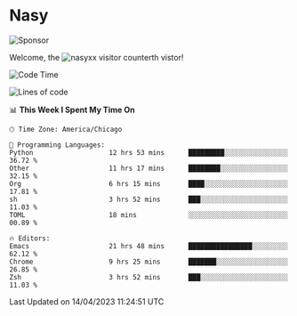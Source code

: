 # Nasy

<!--
<p align="center">
<img height="200" src="https://github-readme-stats.vercel.app/api?username=nasyxx&count_private=true&show_icons=true&theme=dracula&include_all_commits=true"/>
<img height="200" src="https://github-readme-stats.vercel.app/api/top-langs/?username=nasyxx&theme=dracula&hide=html,jupyter+notebook&count_private=true&show_icons=true"/>
</p>

  
----------------
-->

![Sponsor](https://img.shields.io/static/v1.svg?label=Sponsor&message=%E2%9D%A4&logo=GitHub&style=flat&color=pink)
 
Welcome, the ![nasyxx visitor counter](https://count.getloli.com/get/@nasyxx?theme=rule34)th vistor!
 
<!--START_SECTION:waka-->
![Code Time](http://img.shields.io/badge/Code%20Time-3%2C392%20hrs%2047%20mins-blue)

![Lines of code](https://img.shields.io/badge/From%20Hello%20World%20I%27ve%20Written-6.2%20million%20lines%20of%20code-blue)

📊 **This Week I Spent My Time On** 

```text
🕑︎ Time Zone: America/Chicago

💬 Programming Languages: 
Python                   12 hrs 53 mins      █████████░░░░░░░░░░░░░░░░   36.72 % 
Other                    11 hrs 17 mins      ████████░░░░░░░░░░░░░░░░░   32.15 % 
Org                      6 hrs 15 mins       ████░░░░░░░░░░░░░░░░░░░░░   17.81 % 
sh                       3 hrs 52 mins       ███░░░░░░░░░░░░░░░░░░░░░░   11.03 % 
TOML                     18 mins             ░░░░░░░░░░░░░░░░░░░░░░░░░   00.89 % 

🔥 Editors: 
Emacs                    21 hrs 48 mins      ████████████████░░░░░░░░░   62.12 % 
Chrome                   9 hrs 25 mins       ███████░░░░░░░░░░░░░░░░░░   26.85 % 
Zsh                      3 hrs 52 mins       ███░░░░░░░░░░░░░░░░░░░░░░   11.03 % 
```


 Last Updated on 14/04/2023 11:24:51 UTC
<!--END_SECTION:waka-->

<!-- ![visitors](https://visitor-badge.laobi.icu/badge?page_id=nasyxx.nasyxx) -->
